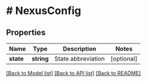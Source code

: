# # NexusConfig

## Properties

Name | Type | Description | Notes
------------ | ------------- | ------------- | -------------
**state** | **string** | State abbreviation | [optional]

[[Back to Model list]](../../README.md#models) [[Back to API list]](../../README.md#endpoints) [[Back to README]](../../README.md)
